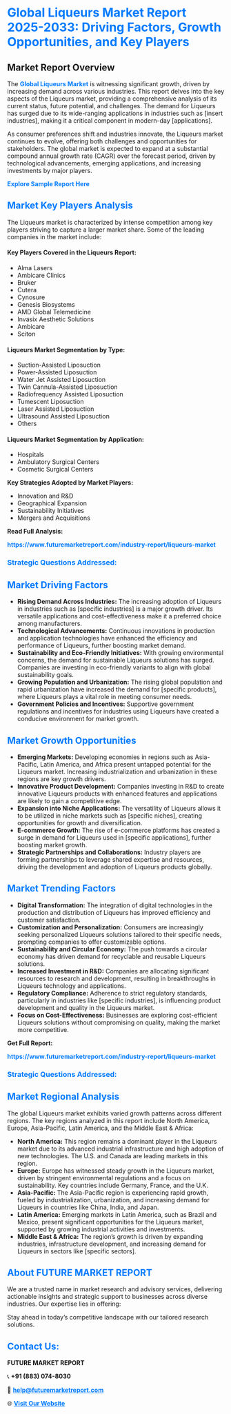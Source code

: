 <h1 style="color: #007BFF;">Global Liqueurs Market Report 2025-2033: Driving Factors, Growth Opportunities, and Key Players</h1>

<section id="overview">
<h2>Market Report Overview</h2>
<p>The <a href="https://www.futuremarketreport.com/industry-report/liqueurs-market" style="color: #007BFF; text-decoration: none;"><strong>Global Liqueurs Market</strong></a> is witnessing significant growth, driven by increasing demand across various industries. This report delves into the key aspects of the Liqueurs market, providing a comprehensive analysis of its current status, future potential, and challenges. The demand for Liqueurs has surged due to its wide-ranging applications in industries such as [insert industries], making it a critical component in modern-day [applications].</p>
<p>As consumer preferences shift and industries innovate, the Liqueurs market continues to evolve, offering both challenges and opportunities for stakeholders. The global market is expected to expand at a substantial compound annual growth rate (CAGR) over the forecast period, driven by technological advancements, emerging applications, and increasing investments by major players.</p>
</section>

<section id="overview">
<p><a href="https://www.futuremarketreport.com/request-sample/reportId=34796" style="color: #007BFF; text-decoration: none;"><strong>Explore Sample Report Here</strong></a></p>
</section>

<section id="key-players">
<h2 style="color: #007BFF;">Market Key Players Analysis</h2>
<p>The Liqueurs market is characterized by intense competition among key players striving to capture a larger market share. Some of the leading companies in the market include:</p>
<h4>Key Players Covered in the Liqueurs Report:</h4>
<ul><li>Alma Lasers</li><li>Ambicare Clinics</li><li>Bruker</li><li>Cutera</li><li>Cynosure</li><li>Genesis Biosystems</li><li>AMD Global Telemedicine</li><li>Invasix Aesthetic Solutions</li><li>Ambicare</li><li>Sciton</li></ul>
<h4>Liqueurs Market Segmentation by Type:</h4>
<ul><li>Suction-Assisted Liposuction</li><li>Power-Assisted Liposuction</li><li>Water Jet Assisted Liposuction</li><li>Twin Cannula-Assisted Liposuction</li><li>Radiofrequency Assisted Liposuction</li><li>Tumescent Liposuction</li><li>Laser Assisted Liposuction</li><li>Ultrasound Assisted Liposuction</li><li>Others</li></ul>

<h4>Liqueurs Market Segmentation by Application:</h4>
<ul><li>Hospitals</li><li>Ambulatory Surgical Centers</li><li>Cosmetic Surgical Centers</li></ul>
<p><strong>Key Strategies Adopted by Market Players:</strong></p>
<ul>
<li>Innovation and R&D</li>
<li>Geographical Expansion</li>
<li>Sustainability Initiatives</li>
<li>Mergers and Acquisitions</li>
</ul>
</section>

<section>
<p><strong>Read Full Analysis: </strong></p><a href="https://www.futuremarketreport.com/industry-report/liqueurs-market" style="color: #007BFF; text-decoration: none;"><strong>https://www.futuremarketreport.com/industry-report/liqueurs-market</strong></a>
<h3 style="color: #007BFF;">Strategic Questions Addressed:</h3>
</section>

<section id="driving-factors">
<h2 style="color: #007BFF;">Market Driving Factors</h2>
<ul>
<li><strong>Rising Demand Across Industries:</strong> The increasing adoption of Liqueurs in industries such as [specific industries] is a major growth driver. Its versatile applications and cost-effectiveness make it a preferred choice among manufacturers.</li>
<li><strong>Technological Advancements:</strong> Continuous innovations in production and application technologies have enhanced the efficiency and performance of Liqueurs, further boosting market demand.</li>
<li><strong>Sustainability and Eco-Friendly Initiatives:</strong> With growing environmental concerns, the demand for sustainable Liqueurs solutions has surged. Companies are investing in eco-friendly variants to align with global sustainability goals.</li>
<li><strong>Growing Population and Urbanization:</strong> The rising global population and rapid urbanization have increased the demand for [specific products], where Liqueurs plays a vital role in meeting consumer needs.</li>
<li><strong>Government Policies and Incentives:</strong> Supportive government regulations and incentives for industries using Liqueurs have created a conducive environment for market growth.</li>
</ul>
</section>

<section id="growth-opportunities">
<h2 style="color: #007BFF;">Market Growth Opportunities</h2>
<ul>
<li><strong>Emerging Markets:</strong> Developing economies in regions such as Asia-Pacific, Latin America, and Africa present untapped potential for the Liqueurs market. Increasing industrialization and urbanization in these regions are key growth drivers.</li>
<li><strong>Innovative Product Development:</strong> Companies investing in R&D to create innovative Liqueurs products with enhanced features and applications are likely to gain a competitive edge.</li>
<li><strong>Expansion into Niche Applications:</strong> The versatility of Liqueurs allows it to be utilized in niche markets such as [specific niches], creating opportunities for growth and diversification.</li>
<li><strong>E-commerce Growth:</strong> The rise of e-commerce platforms has created a surge in demand for Liqueurs used in [specific applications], further boosting market growth.</li>
<li><strong>Strategic Partnerships and Collaborations:</strong> Industry players are forming partnerships to leverage shared expertise and resources, driving the development and adoption of Liqueurs products globally.</li>
</ul>
</section>

<section id="trending-factors">
<h2 style="color: #007BFF;">Market Trending Factors</h2>
<ul>
<li><strong>Digital Transformation:</strong> The integration of digital technologies in the production and distribution of Liqueurs has improved efficiency and customer satisfaction.</li>
<li><strong>Customization and Personalization:</strong> Consumers are increasingly seeking personalized Liqueurs solutions tailored to their specific needs, prompting companies to offer customizable options.</li>
<li><strong>Sustainability and Circular Economy:</strong> The push towards a circular economy has driven demand for recyclable and reusable Liqueurs solutions.</li>
<li><strong>Increased Investment in R&D:</strong> Companies are allocating significant resources to research and development, resulting in breakthroughs in Liqueurs technology and applications.</li>
<li><strong>Regulatory Compliance:</strong> Adherence to strict regulatory standards, particularly in industries like [specific industries], is influencing product development and quality in the Liqueurs market.</li>
<li><strong>Focus on Cost-Effectiveness:</strong> Businesses are exploring cost-efficient Liqueurs solutions without compromising on quality, making the market more competitive.</li>
</ul>
</section>

<section>
<p><strong>Get Full Report: </strong></p><a href="https://www.futuremarketreport.com/industry-report/liqueurs-market" style="color: #007BFF; text-decoration: none;"><strong>https://www.futuremarketreport.com/industry-report/liqueurs-market</strong></a>
<h3 style="color: #007BFF;">Strategic Questions Addressed:</h3>
</section>


<section id="regional-analysis">
<h2 style="color: #007BFF;">Market Regional Analysis</h2>
<p>The global Liqueurs market exhibits varied growth patterns across different regions. The key regions analyzed in this report include North America, Europe, Asia-Pacific, Latin America, and the Middle East & Africa:</p>
<ul>
<li><strong>North America:</strong> This region remains a dominant player in the Liqueurs market due to its advanced industrial infrastructure and high adoption of new technologies. The U.S. and Canada are leading markets in this region.</li>
<li><strong>Europe:</strong> Europe has witnessed steady growth in the Liqueurs market, driven by stringent environmental regulations and a focus on sustainability. Key countries include Germany, France, and the U.K.</li>
<li><strong>Asia-Pacific:</strong> The Asia-Pacific region is experiencing rapid growth, fueled by industrialization, urbanization, and increasing demand for Liqueurs in countries like China, India, and Japan.</li>
<li><strong>Latin America:</strong> Emerging markets in Latin America, such as Brazil and Mexico, present significant opportunities for the Liqueurs market, supported by growing industrial activities and investments.</li>
<li><strong>Middle East & Africa:</strong> The region’s growth is driven by expanding industries, infrastructure development, and increasing demand for Liqueurs in sectors like [specific sectors].</li>
</ul>
</section>

<footer>
<h2 style="color: #007BFF;">About FUTURE MARKET REPORT</h2>
<p>We are a trusted name in market research and advisory services, delivering actionable insights and strategic support to businesses across diverse industries. Our expertise lies in offering:</p>

<p>Stay ahead in today’s competitive landscape with our tailored research solutions.</p>

<h2 style="color: #007BFF;">Contact Us:</h2>
<p><strong>FUTURE MARKET REPORT</strong></p>
<p>📞 <strong>+91 (883) 074-8030</strong></p>
<p>📧 <strong><a href="mailto:help@futuremarketreport.com" style="color: #007BFF;">help@futuremarketreport.com</a></strong></p>
<p>🌐 <strong><a href="https://www.futuremarketreport.com/" style="color: #007BFF;">Visit Our Website</a></strong></p>
</footer>